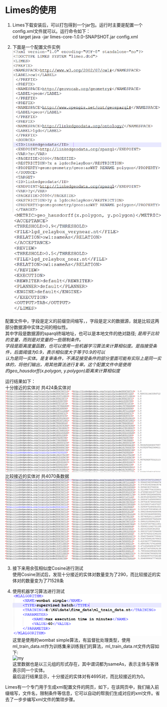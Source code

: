 Limes的使用
===========
1.  Limes下载安装后，可以打包得到一个jar包。运行时主要是配置一个config.xml文件就可以。运行命令如下：  
cd target java -jar limes-core-1.0.0-SNAPSHOT.jar config.xml  
  
2. 下面是一个配置文件实例  
![my](https://github.com/shujuner/Construction-of-KG-in-insurance-field/blob/guangxi/note/Picture/a.png)
![my](https://github.com/shujuner/Construction-of-KG-in-insurance-field/blob/guangxi/note/Picture/b.png)  

配置文件中，<PREFIX>字段是定义的前缀空间缩写，<SOURCE>，<TARGET>字段是定义的数据源，就是比较这两部分数据源中实体之间的相似性。  
其中<ENDPOINT>字段是数据源的sparql终端地址，也可以是本地文件的绝对路径; <var>是用于比较的变量，而<RESTRICTION>则是对变量的一些限制条件。  
<METRIC>字段是距离度量函数，也可以使用一些机器学习算法来计算相似度。<ACCEPTANCE>是指接受条件，后面阈值为0.9，表示相似度大于等于0.9的可以  
认为是同一实体。<REVIEW>是复审条件，不满足接受条件的部分里面可能有实际上是同一实体的，将他们输出，用其他算法进行复审。这个配置文件中是使用  
的geo_hausdorff(x.polygon, y.polygon)距离来计算相似度  

运行结果如下：  
十分接近的实体对  共424条实体对  
 ![my](https://github.com/shujuner/Construction-of-KG-in-insurance-field/blob/guangxi/note/Picture/c.png) 
比较接近的实体对  共4070条数据  
 ![my](https://github.com/shujuner/Construction-of-KG-in-insurance-field/blob/guangxi/note/Picture/d.png) 


3. 接下来用余弦相似度Cosine进行测试  
	使用Cosine测试后，发现十分接近的实体对数量变为了290，而比较接近的实体对的数量变为了71528条  

4. 使用机器学习算法进行测试  
![my](https://github.com/shujuner/Construction-of-KG-in-insurance-field/blob/guangxi/note/Picture/photot1.png)  
这里是使用的wombat simple算法，有监督批处理类型，使用ml_train_data.nt作为训练集来训练我们的算法，ml_train_data.nt文件内容如下:  
![my](https://github.com/shujuner/Construction-of-KG-in-insurance-field/blob/guangxi/note/Picture/photot2.png)  
这里数据也是以三元组的形式存在，其中谓词都为sameAs，表示主体与客体表示同一个实体。  
最后运行结果显示，十分接近的实体对有4695对，而比较接近的为0。  

Limes有一个专门用于生成xml配置文件的网页，如下，在该网页中，我们输入前缀缩写，文件名，限制条件等信息，它可以自动的帮我们生成对应的xml文件。省去了一步步编写xml文件的繁琐步骤。  
 
 
